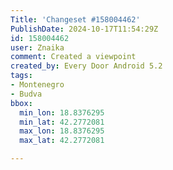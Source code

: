 ```yaml
---
Title: 'Changeset #158004462'
PublishDate: 2024-10-17T11:54:29Z
id: 158004462
user: Znaika
comment: Created a viewpoint
created_by: Every Door Android 5.2
tags:
- Montenegro
- Budva
bbox:
  min_lon: 18.8376295
  min_lat: 42.2772081
  max_lon: 18.8376295
  max_lat: 42.2772081

---
```

